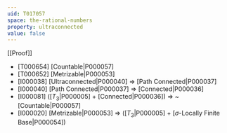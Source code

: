 ```yaml
---
uid: T017057
space: the-rational-numbers
property: ultraconnected
value: false
---
```

[[Proof]]

* [T000654] [Countable|P000057]
* [T000652] [Metrizable|P000053]
* [I000038] [Ultraconnected|P000040] => [Path Connected|P000037]
* [I000040] [Path Connected|P000037] => [Connected|P000036]
* [I000081] ([$T_3$|P000005] + [Connected|P000036]) => ~[Countable|P000057]
* [I000020] [Metrizable|P000053] => ([$T_3$|P000005] + [$\sigma$-Locally Finite Base|P000054])

